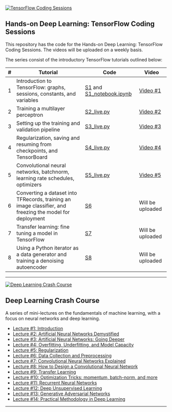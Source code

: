 <a href="#"><img src="https://raw.githubusercontent.com/isikdogan/deep_learning_tutorials/master/img/tfcs_github.png" alt="TensorFlow Coding Sessions"></a>

## Hands-on Deep Learning: TensorFlow Coding Sessions

This repository has the code for the Hands-on Deep Learning: TensorFlow Coding Sessions. The videos will be uploaded on a weekly basis.

The series consist of the introductory TensorFlow tutorials outlined below:

| # | Tutorial                                                             | Code | Video            |
|-|------------------------------------------------------------------------|------|------------------|
|1| Introduction to TensorFlow: graphs, sessions, constants, and variables |[S1](S1/) and [S1_notebook.ipynb](S1/S1_notebook.ipynb)| [Video #1](https://youtu.be/1KzJbIFnVTE) |
|2| Training a multilayer perceptron                                       |[S2_live.py](S2_live.py)| [Video #2](https://youtu.be/b7ykcBzz9wo) |
|3| Setting up the training and validation pipeline                        |[S3_live.py](S3_live.py)| [Video #3](https://youtu.be/l_ZvxKBToWs) |
|4| Regularization, saving and resuming from checkpoints, and TensorBoard  |[S4_live.py](S4_live.py)| [Video #4](https://youtu.be/ni9FZtF_gLs) |
|5| Convolutional neural networks, batchnorm, learning rate schedules, optimizers|[S5_live.py](S5_live.py)| [Video #5](https://youtu.be/ULX1nWPAJbM) |
|6| Converting a dataset into TFRecords, training an image classifier, and freezing the model for deployment|[S6](S6/)| Will be uploaded |
|7| Transfer learning: fine tuning a model in TensorFlow                   |[S7](S7/)| Will be uploaded |
|8| Using a Python iterator as a data generator and training a denoising autoencoder  |[S8](S8/)| Will be uploaded |

---

<a href="https://www.youtube.com/watch?v=nmnaO6esC7c&list=PLWKotBjTDoLj3rXBL-nEIPRN9V3a9Cx07"><img src="https://raw.githubusercontent.com/isikdogan/deep_learning_tutorials/master/img/dlcc_github.jpg" alt="Deep Learning Crash Course"></a>

## Deep Learning Crash Course

A series of mini-lectures on the fundamentals of machine learning, with a focus on neural networks and deep learning.

* [Lecture #1: Introduction](https://youtu.be/nmnaO6esC7c)
* [Lecture #2: Artificial Neural Networks Demystified](https://youtu.be/oS5fz_mHVz0)
* [Lecture #3: Artificial Neural Networks: Going Deeper](https://youtu.be/_XPkAxm0Yx0)
* [Lecture #4: Overfitting, Underfitting, and Model Capacity](https://youtu.be/ms-Ooh9mjiE)
* [Lecture #5: Regularization](https://youtu.be/NRCZJUviZN0)
* [Lecture #6: Data Collection and Preprocessing](https://youtu.be/dAg-_gzFo14)
* [Lecture #7: Convolutional Neural Networks Explained](https://youtu.be/-I0lry5ceDs)
* [Lecture #8: How to Design a Convolutional Neural Network](https://youtu.be/fTw3K8D5xDs)
* [Lecture #9: Transfer Learning](https://youtu.be/_2EHcpg52uU)
* [Lecture #10: Optimization Tricks: momentum, batch-norm, and more](https://youtu.be/kK8-jCCR4is)
* [Lecture #11: Recurrent Neural Networks](https://youtu.be/k97Jrg_4tFA)
* [Lecture #12: Deep Unsupervised Learning](https://youtu.be/P8_W5Wc4zeg)
* [Lecture #13: Generative Adversarial Networks](https://youtu.be/7tFBoxex4JE)
* [Lecture #14: Practical Methodology in Deep Learning](https://youtu.be/9Sl_t_GxX6w)

---
